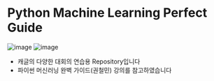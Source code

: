 # Python Machine Learning Perfect Guide

![image](https://user-images.githubusercontent.com/67913569/131335082-11005104-ccf4-4f9f-8d44-744f545d78e2.png)
![image](https://user-images.githubusercontent.com/67913569/131329838-1333fd0b-af30-421a-875e-9bd42acb2bee.png)

* 캐글의 다양한 대회의 연습용 Repository입니다
* 파이썬 머신러닝 완벽 가이드(권철민) 강의를 참고하였습니다

